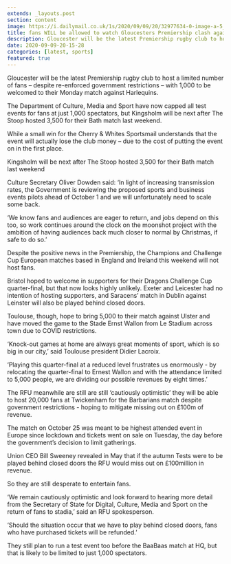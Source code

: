 ```yaml
---
extends: _layouts.post
section: content
image: https://i.dailymail.co.uk/1s/2020/09/09/20/32977634-0-image-a-5_1599678429278.jpg 
title: fans WILL be allowed to watch Gloucesters Premiership clash against Harlequins on Monday 
description: Gloucester will be the latest Premiership rugby club to host a limited number of fans - despite re-enforced government restrictions - with 1,000 to be welcomed to the match against Harlequins. 
date: 2020-09-09-20-15-28 
categories: [latest, sports] 
featured: true 
--- 
```

Gloucester will be the latest Premiership rugby club to host a limited number of fans – despite re-enforced government restrictions – with 1,000 to be welcomed to their Monday match against Harlequins.

The Department of Culture, Media and Sport have now capped all test events for fans at just 1,000 spectators, but Kingsholm will be next after The Stoop hosted 3,500 for their Bath match last weekend.

While a small win for the Cherry & Whites Sportsmail understands that the event will actually lose the club money – due to the cost of putting the event on in the first place.

Kingsholm will be next after The Stoop hosted 3,500 for their Bath match last weekend

Culture Secretary Oliver Dowden said: ‘In light of increasing transmission rates, the Government is reviewing the proposed sports and business events pilots ahead of October 1 and we will unfortunately need to scale some back.

‘We know fans and audiences are eager to return, and jobs depend on this too, so work continues around the clock on the moonshot project with the ambition of having audiences back much closer to normal by Christmas, if safe to do so.’

Despite the positive news in the Premiership, the Champions and Challenge Cup European matches based in England and Ireland this weekend will not host fans.

Bristol hoped to welcome in supporters for their Dragons Challenge Cup quarter-final, but that now looks highly unlikely. Exeter and Leicester had no intention of hosting supporters, and Saracens’ match in Dublin against Leinster will also be played behind closed doors.

Toulouse, though, hope to bring 5,000 to their match against Ulster and have moved the game to the Stade Ernst Wallon from Le Stadium across town due to COVID restrictions.

‘Knock-out games at home are always great moments of sport, which is so big in our city,’ said Toulouse president Didier Lacroix.

‘Playing this quarter-final at a reduced level frustrates us enormously - by relocating the quarter-final to Ernest Wallon and with the attendance limited to 5,000 people, we are dividing our possible revenues by eight times.’

The RFU meanwhile are still are still ‘cautiously optimistic’ they will be able to host 20,000 fans at Twickenham for the Barbarians match despite government restrictions - hoping to mitigate missing out on £100m of revenue.

The match on October 25 was meant to be highest attended event in Europe since lockdown and tickets went on sale on Tuesday, the day before the government’s decision to limit gatherings.

Union CEO Bill Sweeney revealed in May that if the autumn Tests were to be played behind closed doors the RFU would miss out on £100million in revenue.

So they are still desperate to entertain fans.

‘We remain cautiously optimistic and look forward to hearing more detail from the Secretary of State for Digital, Culture, Media and Sport on the return of fans to stadia,’ said an RFU spokesperson.

‘Should the situation occur that we have to play behind closed doors, fans who have purchased tickets will be refunded.’

They still plan to run a test event too before the BaaBaas match at HQ, but that is likely to be limited to just 1,000 spectators. 

